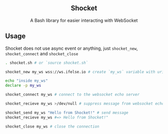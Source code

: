 <div align="center">

Shocket
---
A Bash library for easier interacting with WebSocket

</div>

## Usage
Shocket does not use async event or anything, just `shocket_new`, `shocket_connect` and `shocket_close`
```bash
. shocket.sh # or `source shocket.sh`

shocket_new my_ws wss://ws.ifelse.io # create `my_ws` variable with uri

echo "inside my_ws"
declare -p my_ws

shocket_connect my_ws # connect to the websocket echo server

shocket_recieve my_ws >/dev/null # suppress message from websocket echo server after connecting

shocket_send my_ws "Hello from Shocket!" # send message
shocket_recieve my_ws #=> Hello from Shocket!"

shocket_close my_ws # close the connection
```
